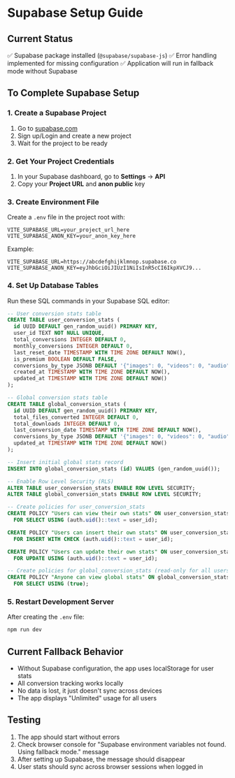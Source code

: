 # Supabase Setup Guide

## Current Status
✅ Supabase package installed (`@supabase/supabase-js`)
✅ Error handling implemented for missing configuration
✅ Application will run in fallback mode without Supabase

## To Complete Supabase Setup

### 1. Create a Supabase Project
1. Go to [supabase.com](https://supabase.com)
2. Sign up/Login and create a new project
3. Wait for the project to be ready

### 2. Get Your Project Credentials
1. In your Supabase dashboard, go to **Settings** → **API**
2. Copy your **Project URL** and **anon public** key

### 3. Create Environment File
Create a `.env` file in the project root with:

```env
VITE_SUPABASE_URL=your_project_url_here
VITE_SUPABASE_ANON_KEY=your_anon_key_here
```

Example:
```env
VITE_SUPABASE_URL=https://abcdefghijklmnop.supabase.co
VITE_SUPABASE_ANON_KEY=eyJhbGciOiJIUzI1NiIsInR5cCI6IkpXVCJ9...
```

### 4. Set Up Database Tables
Run these SQL commands in your Supabase SQL editor:

```sql
-- User conversion stats table
CREATE TABLE user_conversion_stats (
  id UUID DEFAULT gen_random_uuid() PRIMARY KEY,
  user_id TEXT NOT NULL UNIQUE,
  total_conversions INTEGER DEFAULT 0,
  monthly_conversions INTEGER DEFAULT 0,
  last_reset_date TIMESTAMP WITH TIME ZONE DEFAULT NOW(),
  is_premium BOOLEAN DEFAULT FALSE,
  conversions_by_type JSONB DEFAULT '{"images": 0, "videos": 0, "audio": 0, "productFeeds": 0}',
  created_at TIMESTAMP WITH TIME ZONE DEFAULT NOW(),
  updated_at TIMESTAMP WITH TIME ZONE DEFAULT NOW()
);

-- Global conversion stats table
CREATE TABLE global_conversion_stats (
  id UUID DEFAULT gen_random_uuid() PRIMARY KEY,
  total_files_converted INTEGER DEFAULT 0,
  total_downloads INTEGER DEFAULT 0,
  last_conversion_date TIMESTAMP WITH TIME ZONE DEFAULT NOW(),
  conversions_by_type JSONB DEFAULT '{"images": 0, "videos": 0, "audio": 0, "productFeeds": 0}',
  updated_at TIMESTAMP WITH TIME ZONE DEFAULT NOW()
);

-- Insert initial global stats record
INSERT INTO global_conversion_stats (id) VALUES (gen_random_uuid());

-- Enable Row Level Security (RLS)
ALTER TABLE user_conversion_stats ENABLE ROW LEVEL SECURITY;
ALTER TABLE global_conversion_stats ENABLE ROW LEVEL SECURITY;

-- Create policies for user_conversion_stats
CREATE POLICY "Users can view their own stats" ON user_conversion_stats
  FOR SELECT USING (auth.uid()::text = user_id);

CREATE POLICY "Users can insert their own stats" ON user_conversion_stats
  FOR INSERT WITH CHECK (auth.uid()::text = user_id);

CREATE POLICY "Users can update their own stats" ON user_conversion_stats
  FOR UPDATE USING (auth.uid()::text = user_id);

-- Create policies for global_conversion_stats (read-only for all users)
CREATE POLICY "Anyone can view global stats" ON global_conversion_stats
  FOR SELECT USING (true);
```

### 5. Restart Development Server
After creating the `.env` file:
```bash
npm run dev
```

## Current Fallback Behavior
- Without Supabase configuration, the app uses localStorage for user stats
- All conversion tracking works locally
- No data is lost, it just doesn't sync across devices
- The app displays "Unlimited" usage for all users

## Testing
1. The app should start without errors
2. Check browser console for "Supabase environment variables not found. Using fallback mode." message
3. After setting up Supabase, the message should disappear
4. User stats should sync across browser sessions when logged in
